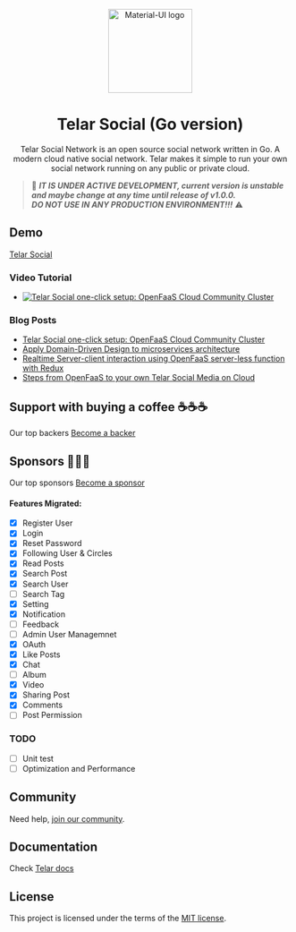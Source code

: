 <p align="center">
  <a href="https://telar.dec/" rel="noopener" target="_blank"><img width="150" src="https://raw.githubusercontent.com/red-gold/red-gold-web/master/website/static/img/logos/telar-social-logo/profile.png" alt="Material-UI logo"></a></p>
</p>

<h1 align="center">Telar Social (Go version)</h1>

<div align="center">
 Telar Social Network is an open source social network written in Go. A modern cloud native social network. Telar makes it simple to run your own social network running on any public or private cloud. 
</div>

> 🚧 ***IT IS UNDER ACTIVE DEVELOPMENT, current version is unstable and maybe change at any time until release of v1.0.0.***
<br>***DO NOT USE IN ANY PRODUCTION ENVIRONMENT!!!*** ⚠️

## Demo
[Telar Social](https://social.telar.dev)

### Video Tutorial
- [![Telar Social one-click setup: OpenFaaS Cloud Community Cluster](https://img.youtube.com/vi/M-vjKGIvzWM/0.jpg)](https://www.youtube.com/watch?v=M-vjKGIvzWM)

### Blog Posts
- [Telar Social one-click setup: OpenFaaS Cloud Community Cluster](https://medium.com/red-gold/telar-social-one-click-setup-openfaas-cloud-community-cluster-68814b3bf47c)
- [Apply Domain-Driven Design to microservices architecture](https://medium.com/red-gold/telar-social-media-architecture-using-domain-driven-design-for-microservices-319c514199e4)
- [Realtime Server-client interaction using OpenFaaS server-less function with Redux](https://medium.com/@qolzam/realtime-server-client-interaction-using-openfaas-server-less-function-with-redux-b38d7de75035)
- [Steps from OpenFaaS to your own Telar Social Media on Cloud](https://medium.com/red-gold/easy-steps-from-openfaas-to-your-own-telar-social-media-on-cloud-b0608a03d92b)

## Support with buying a coffee ☕️☕️☕️
Our top backers [Become a backer](https://www.patreon.com/qolzam)

## Sponsors 🥉🥈🥇
Our top sponsors [Become a sponsor](https://www.patreon.com/qolzam)

#### Features Migrated:
- [x] Register User
- [x] Login
- [x] Reset Password
- [x] Following User & Circles
- [x] Read Posts
- [x] Search Post
- [x] Search User
- [ ] Search Tag
- [x] Setting
- [x] Notification
- [ ] Feedback
- [ ] Admin User Managemnet
- [x] OAuth
- [x] Like Posts
- [x] Chat
- [ ] Album
- [x] Video
- [x] Sharing Post
- [x] Comments
- [ ] Post Permission

### TODO
- [ ] Unit test
- [ ] Optimization and Performance

## Community

Need help, [join our community](https://docs.google.com/forms/d/e/1FAIpQLSdkwt5pxmyCZQO0AmyAghBOdA-XBG298Pfm5Dw1xjNGaGeCYQ/viewform).

## Documentation

Check [Telar docs](https://telar.dev)

## License

This project is licensed under the terms of the
[MIT license](/LICENSE).
